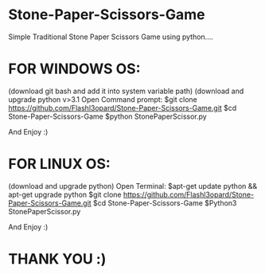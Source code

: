 # Stone-Paper-Scissors-Game
Simple Traditional Stone Paper Scissors Game using python....

# FOR WINDOWS OS:
(download git bash and add it into system variable path)
(download and upgrade python v>3.1
Open Command prompt:
$git clone https://github.com/Flashl3opard/Stone-Paper-Scissors-Game.git
$cd Stone-Paper-Scissors-Game
$python StonePaperScissor.py

And Enjoy :)

# FOR LINUX OS:
(download and upgrade python)
Open Terminal:
$apt-get update python && apt-get upgrade python
$git clone https://github.com/Flashl3opard/Stone-Paper-Scissors-Game.git
$cd Stone-Paper-Scissors-Game
$Python3 StonePaperScissor.py

And Enjoy :)

# THANK YOU :)
